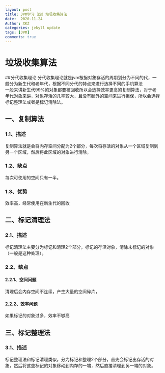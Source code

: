```yaml
---
layout: post
title: JVM学习（四）垃圾收集算法
date:  2020-11-24
Author: XKZ
categories: jekyll update
tags: [JVM]
comments: true
---
```

# 垃圾收集算法
##分代收集理论
分代收集理论就是jvm根据对象存活的周期划分为不同的代，一般分为新生代和老年代，根据不同分代的特点来进行选择不同的手机算法   
一般来讲新生代99%的对象都要被回收所以会选择效率更高的复制算法，对于老年代对象来讲，对象存活的几率较大，且没有额外的空间来进行担保，所以会选择标记整理法或者是标记清除法。
## 一、复制算法
### 1.1、描述
复制算法就是会将内存空间分配为2个部分，每次将存活的对象从一个区域复制到另一个区域，然后将此区域的对象进行清除。
### 1.2、缺点
每次可使用的空间只有一半。
### 1.3、优势
效率高，经常使用在新生代的回收
## 二、标记清理法
### 2.1、描述
标记清理法主要分为标记和清理2个部分，标记的存活对象，清除未标记的对象（一般是这种处理）。
### 2.2、缺点
#### 2.2.1、空间问题
清理后会内存空间不连续，产生大量的空间碎片，
#### 2.2.2、效率问题
如果标记的对象过多，效率不够高
## 三、标记整理法
### 3.1、描述
标记整理法和标记清理类似，分为标记和整理2个部分，首先会标记出存活的对象，然后将这些标记的对象移动到内存的一端，然后直接清理到另一端的对象。